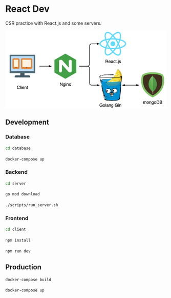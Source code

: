 # React Dev

CSR practice with React.js and some servers.

![service diagram](images/service_diagram.png)

## Development

### Database

```bash
cd database

docker-compose up
```

### Backend

```bash
cd server

go mod download

./scripts/run_server.sh
```

### Frontend

```bash
cd client

npm install

npm run dev
```

## Production

```bash
docker-compose build

docker-compose up
```
